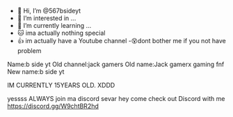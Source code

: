 - 👋 Hi, I’m @567bsideyt
- 👀 I’m interested in ...
- 🌱 I’m currently learning ...
- 🐱 ima actually nothing special
- 👍 im actually have a Youtube channel
-😵dont bother me if you not have problem


Name:b side yt
Old channel:jack gamers
Old name:Jack gamerx gaming fnf
New name:b side yt

IM CURRENTLY 15YEARS OLD. XDDD

yessss ALWAYS join ma discord sevar 
hey come check out Discord with me https://discord.gg/W9chtBR2hd
